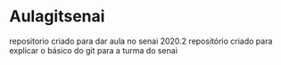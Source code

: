 # Aulagitsenai
repositorio criado para dar aula no senai 2020.2
repositório criado para explicar o básico do git para a turma do senai
